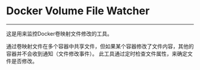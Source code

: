 # Docker Volume File Watcher

---

这是用来监控Docker卷映射文件修改的工具。

通过卷映射文件在多个容器中共享文件，但如果某个容器修改了文件内容，其他的容器并不会收到通知（文件修改事件）。
此工具通过定时检查文件属性，来确定文件是否修改。

